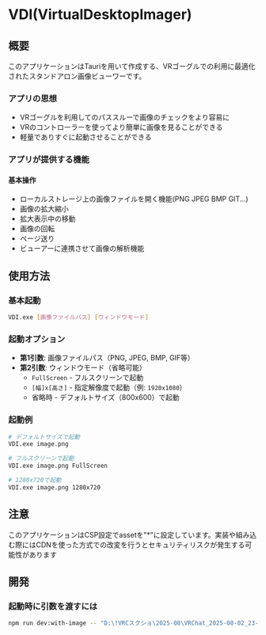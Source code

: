 # VDI(VirtualDesktopImager)

## 概要
このアプリケーションはTauriを用いて作成する、VRゴーグルでの利用に最適化されたスタンドアロン画像ビューワーです。

### アプリの思想
- VRゴーグルを利用してのパススルーで画像のチェックをより容易に
- VRのコントローラーを使ってより簡単に画像を見ることができる
- 軽量でありすぐに起動させることができる

### アプリが提供する機能

#### 基本操作

- ローカルストレージ上の画像ファイルを開く機能(PNG JPEG BMP GIT...)
- 画像の拡大縮小
- 拡大表示中の移動
- 画像の回転
- ページ送り
- ビューアーに連携させて画像の解析機能


## 使用方法

### 基本起動
```bash
VDI.exe [画像ファイルパス] [ウィンドウモード]
```

### 起動オプション
- **第1引数**: 画像ファイルパス（PNG, JPEG, BMP, GIF等）
- **第2引数**: ウィンドウモード（省略可能）
  - `FullScreen` - フルスクリーンで起動
  - `[幅]x[高さ]` - 指定解像度で起動（例: `1920x1080`）
  - 省略時 - デフォルトサイズ（800x600）で起動

### 起動例
```bash
# デフォルトサイズで起動
VDI.exe image.png

# フルスクリーンで起動
VDI.exe image.png FullScreen

# 1280x720で起動
VDI.exe image.png 1280x720
```

## 注意
このアプリケーションはCSP設定でassetを"*"に設定しています。実装や組み込む際にはCDNを使った方式での改変を行うとセキュリティリスクが発生する可能性があります

## 開発

### 起動時に引数を渡すには
```bash
npm run dev:with-image -- "D:\!VRCスクショ\2025-08\VRChat_2025-08-02_23-19-26.068_3840x2160.png"
```
